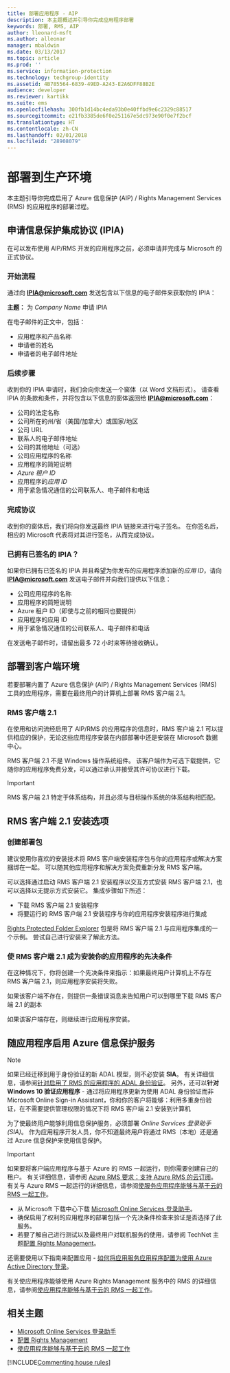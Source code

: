 ```yaml
---
title: 部署应用程序 - AIP
description: 本主题概述并引导你完成应用程序部署
keywords: 部署, RMS, AIP
author: lleonard-msft
ms.author: alleonar
manager: mbaldwin
ms.date: 03/13/2017
ms.topic: article
ms.prod: ''
ms.service: information-protection
ms.technology: techgroup-identity
ms.assetid: 4B785564-6839-49ED-A243-E2A6DFF88B2E
audience: developer
ms.reviewer: kartikk
ms.suite: ems
ms.openlocfilehash: 300fb1d14bc4eda93b0e40ffbd9e6c2329c88517
ms.sourcegitcommit: e21fb3385de6f0e251167e5dc973e90f0e7f2bcf
ms.translationtype: HT
ms.contentlocale: zh-CN
ms.lasthandoff: 02/01/2018
ms.locfileid: "28908079"
---
```

# <a name="deploy-into-production"></a>部署到生产环境

本主题引导你完成启用了 Azure 信息保护 (AIP) / Rights Management Services (RMS) 的应用程序的部署过程。

## <a name="request-an-information-protection-integration-agreement-ipia"></a>申请信息保护集成协议 (IPIA)
在可以发布使用 AIP/RMS 开发的应用程序之前，必须申请并完成与 Microsoft 的正式协议。

### <a name="begin-the-process"></a>开始流程
通过向 **IPIA@microsoft.com** 发送包含以下信息的电子邮件来获取你的 IPIA：

**主题：** 为 *Company Name* 申请 IPIA

在电子邮件的正文中，包括：
- 应用程序和产品名称
- 申请者的姓名
- 申请者的电子邮件地址

### <a name="next-steps"></a>后续步骤
收到你的 IPIA 申请时，我们会向你发送一个窗体（以 Word 文档形式）。
请查看 IPIA 的条款和条件，并将包含以下信息的窗体返回给 **IPIA@microsoft.com**：
- 公司的法定名称
- 公司所在的州/省（美国/加拿大）或国家/地区
- 公司 URL
- 联系人的电子邮件地址
- 公司的其他地址（可选）
- 公司应用程序的名称
- 应用程序的简短说明
- *Azure 租户 ID*
- 应用程序的*应用 ID*
- 用于紧急情况通信的公司联系人、电子邮件和电话

### <a name="completing-the-agreement"></a>完成协议
收到你的窗体后，我们将向你发送最终 IPIA 链接来进行电子签名。 在你签名后，相应的 Microsoft 代表将对其进行签名，从而完成协议。

### <a name="already-have-a-signed-ipia"></a>已拥有已签名的 IPIA？
如果你已拥有已签名的 IPIA 并且希望为你发布的应用程序添加新的*应用 ID*，请向 **IPIA@microsoft.com** 发送电子邮件并向我们提供以下信息：
- 公司应用程序的名称
- 应用程序的简短说明
- Azure 租户 ID（即使与之前的相同也要提供）
- 应用程序的应用 ID
- 用于紧急情况通信的公司联系人、电子邮件和电话

在发送电子邮件时，请留出最多 72 小时来等待接收确认。

## <a name="deploying-to-the-client-environment"></a>部署到客户端环境

若要部署内置了 Azure 信息保护 (AIP) / Rights Management Services (RMS) 工具的应用程序，需要在最终用户的计算机上部署 RMS 客户端 2.1。

### <a name="rms-client-21"></a>RMS 客户端 2.1
在使用和访问流经启用了 AIP/RMS 的应用程序的信息时，RMS 客户端 2.1 可以提供相应的保护，无论这些应用程序安装在内部部署中还是安装在 Microsoft 数据中心。

RMS 客户端 2.1 不是 Windows 操作系统组件。 该客户端作为可选下载提供，它随你的应用程序免费分发，可以通过承认并接受其许可协议进行下载。

> [!IMPORTANT]
> RMS 客户端 2.1 特定于体系结构，并且必须与目标操作系统的体系结构相匹配。


## <a name="rms-client-21-installation-options"></a>RMS 客户端 2.1 安装选项

### <a name="creating-your-deployment-package"></a>创建部署包

建议使用你喜欢的安装技术将 RMS 客户端安装程序包与你的应用程序或解决方案捆绑在一起。 可以随其他应用程序和解决方案免费重新分发 RMS 客户端。

可以选择通过启动 RMS 客户端 2.1 安装程序以交互方式安装 RMS 客户端 2.1，也可以选择以无提示方式安装它。 集成步骤如下所述：

-   下载 RMS 客户端 2.1 安装程序
-   将要运行的 RMS 客户端 2.1 安装程序与你的应用程序安装程序进行集成

[Rights Protected Folder Explorer](https://technet.microsoft.com/library/rights-protected-folder-explorer(v=ws.10).aspx) 包是将 RMS 客户端 2.1 与应用程序集成的一个示例。 尝试自己进行安装来了解此方法。

### <a name="make-rms-client-21-a-pre-requisite-for-your-application-install"></a>使 RMS 客户端 2.1 成为安装你的应用程序的先决条件

在这种情况下，你将创建一个先决条件来指示：如果最终用户计算机上不存在 RMS 客户端 2.1，则应用程序安装将失败。

如果该客户端不存在，则提供一条错误消息来告知用户可以到哪里下载 RMS 客户端 2.1 的副本

如果该客户端存在，则继续进行应用程序安装。

## <a name="enabling-azure-information-protection-services-with-your-application"></a>随应用程序启用 Azure 信息保护服务

> [!NOTE]
> 如果已经迁移到用于身份验证的新 ADAL 模型，则不必安装 **SIA**。 有关详细信息，请参阅[针对启用了 RMS 的应用程序的 ADAL 身份验证](adal-auth.md)。
> 另外，还可以**针对 Windows 10 验证应用程序** - 通过将应用程序更新为使用 ADAL 身份验证而非 Microsoft Online Sign-in Assistant，你和你的客户将能够：利用多重身份验证，在不需要提供管理权限的情况下将 RMS 客户端 2.1 安装到计算机

为了使最终用户能够利用信息保护服务，必须部署 *Online Services 登录助手 (SIA)*。 作为应用程序开发人员，你不知道最终用户将通过 RMS（本地）还是通过 Azure 信息保护来使用信息保护。


> [!IMPORTANT]
> 如果要将客户端应用程序与基于 Azure 的 RMS 一起运行，则你需要创建自己的租户。 有关详细信息，请参阅 [Azure RMS 要求：支持 Azure RMS 的云订阅](../get-started/requirements-subscriptions.md)。
> 有关与 Azure RMS 一起运行的详细信息，请参阅[使服务应用程序能够与基于云的 RMS 一起工作](how-to-use-file-api-with-aadrm-cloud.md)。

-   从 Microsoft 下载中心下载 [Microsoft Online Services 登录助手](http://www.microsoft.com/download/details.aspx?id=28177)。
-   确保启用了权利的应用程序的部署包括一个先决条件检查来验证是否选择了此服务。
-   若要了解自己进行测试以及最终用户对联机服务的使用，请参阅 TechNet 主题[配置 Rights Management](https://TechNet.Microsoft.Com/library/jj585002.aspx)。

还需要使用以下指南来配置应用 - [如何将应用服务应用程序配置为使用 Azure Active Directory 登录](https://docs.microsoft.com/azure/app-service-mobile/app-service-mobile-how-to-configure-active-directory-authentication)。

有关使应用程序能够使用 Azure Rights Management 服务中的 RMS 的详细信息，请参阅[使应用程序能够与基于云的 RMS 一起工作](how-to-use-file-api-with-aadrm-cloud.md)。

## <a name="related-topics"></a>相关主题

* [Microsoft Online Services 登录助手](http://www.microsoft.com/download/details.aspx?id=28177)
* [配置 Rights Management](https://TechNet.Microsoft.Com/library/jj585002.aspx)
* [使应用程序能够与基于云的 RMS 一起工作](how-to-use-file-api-with-aadrm-cloud.md)

[!INCLUDE[Commenting house rules](../includes/houserules.md)]
